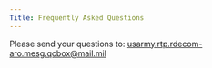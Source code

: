 ```yaml
---
Title: Frequently Asked Questions
---
```


Please send your questions to: usarmy.rtp.rdecom-aro.mesg.qcbox@mail.mil